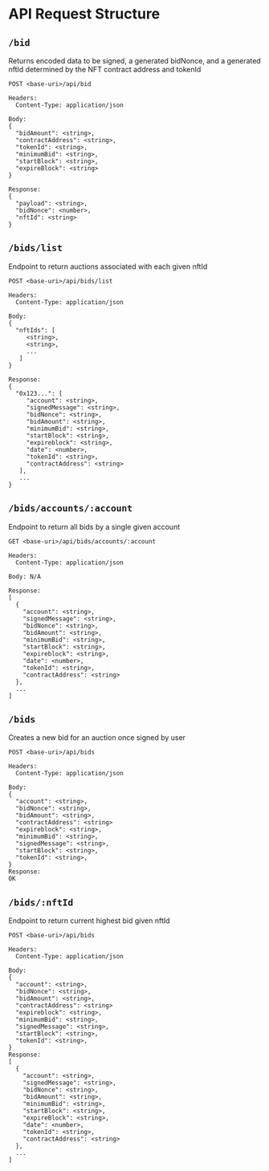 # API Request Structure

## `/bid`

Returns encoded data to be signed, a generated bidNonce,
and a generated nftId determined by the NFT contract address and tokenId

```
POST <base-uri>/api/bid

Headers:
  Content-Type: application/json

Body:
{
  "bidAmount": <string>,
  "contractAddress": <string>,
  "tokenId": <string>,
  "minimumBid": <string>,
  "startBlock": <string>,
  "expireBlock": <string>
}

Response:
{
  "payload": <string>,
  "bidNonce": <number>,
  "nftId": <string>
}
```

## `/bids/list`

Endpoint to return auctions associated with each given nftId

```
POST <base-uri>/api/bids/list

Headers:
  Content-Type: application/json

Body:
{
  "nftIds": [
     <string>,
     <string>,
     ...
   ]
}

Response:
{
  "0x123...": [
     "account": <string>,
     "signedMessage": <string>,
     "bidNonce": <string>,
     "bidAmount": <string>,
     "minimumBid": <string>,
     "startBlock": <string>,
     "expireblock": <string>,
     "date": <number>,
     "tokenId": <string>,
     "contractAddress": <string>
   ],
   ...
}
```

## `/bids/accounts/:account`

Endpoint to return all bids by a single given account

```
GET <base-uri>/api/bids/accounts/:account

Headers:
  Content-Type: application/json

Body: N/A

Response:
[
  {
    "account": <string>,
    "signedMessage": <string>,
    "bidNonce": <string>,
    "bidAmount": <string>,
    "minimumBid": <string>,
    "startBlock": <string>,
    "expireblock": <string>,
    "date": <number>,
    "tokenId": <string>,
    "contractAddress": <string>
  },
  ...
]
```

## `/bids`

Creates a new bid for an auction once signed by user

```
POST <base-uri>/api/bids

Headers:
  Content-Type: application/json

Body: 
{
  "account": <string>,
  "bidNonce": <string>,
  "bidAmount": <string>,
  "contractAddress": <string>
  "expireblock": <string>,
  "minimumBid": <string>,
  "signedMessage": <string>,
  "startBlock": <string>,
  "tokenId": <string>,
}
Response:
OK
```

## `/bids/:nftId`

Endpoint to return current highest bid given nftId

```
POST <base-uri>/api/bids

Headers:
  Content-Type: application/json

Body: 
{
  "account": <string>,
  "bidNonce": <string>,
  "bidAmount": <string>,
  "contractAddress": <string>
  "expireblock": <string>,
  "minimumBid": <string>,
  "signedMessage": <string>,
  "startBlock": <string>,
  "tokenId": <string>,
}
Response:
[
  {
    "account": <string>,
    "signedMessage": <string>,
    "bidNonce": <string>,
    "bidAmount": <string>,
    "minimumBid": <string>,
    "startBlock": <string>,
    "expireBlock": <string>,
    "date": <number>,
    "tokenId": <string>,
    "contractAddress": <string>
  },
  ...
]
```
